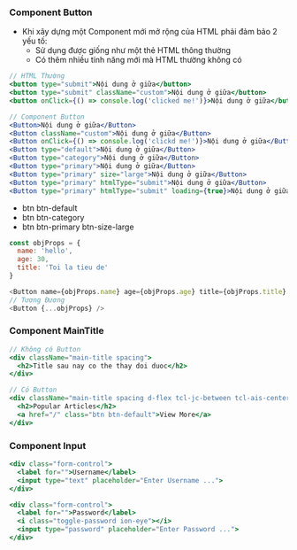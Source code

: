 ### Component Button

- Khi xây dựng một Component mới mở rộng của HTML phải đảm bảo 2 yếu tố:
  - Sử dụng được giống như một thẻ HTML thông thường
  - Có thêm nhiều tính năng mới mà HTML thường không có

```jsx
// HTML Thường
<button type="submit">Nội dung ở giữa</button>
<button type="submit" className="custom">Nội dung ở giữa</button>
<button onClick={() => console.log('clicked me!')}>Nội dung ở giữa</button>

// Component Button
<Button>Nội dung ở giữa</Button>
<Button className="custom">Nội dung ở giữa</Button>
<Button onClick={() => console.log('clickd me!')}>Nội dung ở giữa</Button>
<Button type="default">Nội dung ở giữa</Button>
<Button type="category">Nội dung ở giữa</Button>
<Button type="primary">Nội dung ở giữa</Button>
<Button type="primary" size="large">Nội dung ở giữa</Button>
<Button type="primary" htmlType="submit">Nội dung ở giữa</Button>
<Button type="primary" htmlType="submit" loading={true}>Nội dung ở giữa</Button>
```

- btn btn-default
- btn btn-category
- btn btn-primary btn-size-large


```javascript
const objProps = {
  name: 'hello',
  age: 30,
  title: 'Toi la tieu de'
}

<Button name={objProps.name} age={objProps.age} title={objProps.title} />
// Tương Đương
<Button {...objProps} />
```

### Component MainTitle

```jsx
// Không có Button
<div className="main-title spacing">
  <h2>Title sau nay co the thay doi duoc</h2>
</div>

// Có Button
<div className="main-title spacing d-flex tcl-jc-between tcl-ais-center">
  <h2>Popular Articles</h2>
  <a href="/" class="btn btn-default">View More</a>
</div>
```

### Component Input

```jsx
<div class="form-control">
  <label for="">Username</label>
  <input type="text" placeholder="Enter Username ...">
</div>

<div class="form-control">
  <label for="">Password</label>
  <i class="toggle-password ion-eye"></i>
  <input type="password" placeholder="Enter Password ...">
</div>
```